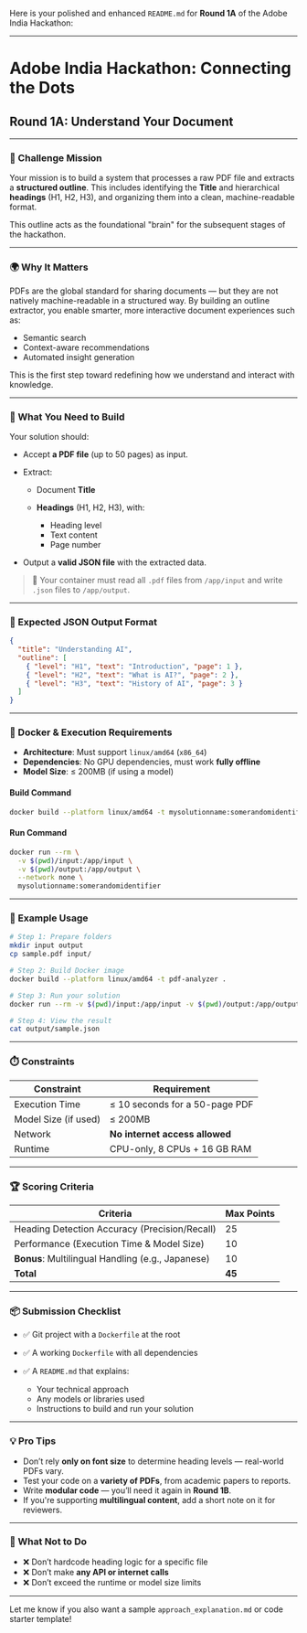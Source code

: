 Here is your polished and enhanced `README.md` for **Round 1A** of the Adobe India Hackathon:

---

# Adobe India Hackathon: Connecting the Dots

## Round 1A: Understand Your Document

---

### 🧠 Challenge Mission

Your mission is to build a system that processes a raw PDF file and extracts a **structured outline**. This includes identifying the **Title** and hierarchical **headings** (H1, H2, H3), and organizing them into a clean, machine-readable format.

This outline acts as the foundational "brain" for the subsequent stages of the hackathon.

---

### 🌍 Why It Matters

PDFs are the global standard for sharing documents — but they are not natively machine-readable in a structured way. By building an outline extractor, you enable smarter, more interactive document experiences such as:

* Semantic search
* Context-aware recommendations
* Automated insight generation

This is the first step toward redefining how we understand and interact with knowledge.

---

### 🔨 What You Need to Build

Your solution should:

* Accept **a PDF file** (up to 50 pages) as input.
* Extract:

  * Document **Title**
  * **Headings** (H1, H2, H3), with:

    * Heading level
    * Text content
    * Page number
* Output a **valid JSON file** with the extracted data.

> 📁 Your container must read all `.pdf` files from `/app/input` and write `.json` files to `/app/output`.

---

### 📄 Expected JSON Output Format

```json
{
  "title": "Understanding AI",
  "outline": [
    { "level": "H1", "text": "Introduction", "page": 1 },
    { "level": "H2", "text": "What is AI?", "page": 2 },
    { "level": "H3", "text": "History of AI", "page": 3 }
  ]
}
```

---

### 🐳 Docker & Execution Requirements

* **Architecture**: Must support `linux/amd64` (`x86_64`)
* **Dependencies**: No GPU dependencies, must work **fully offline**
* **Model Size**: ≤ 200MB (if using a model)

#### Build Command

```bash
docker build --platform linux/amd64 -t mysolutionname:somerandomidentifier .
```

#### Run Command

```bash
docker run --rm \
  -v $(pwd)/input:/app/input \
  -v $(pwd)/output:/app/output \
  --network none \
  mysolutionname:somerandomidentifier
```

---

### 🧪 Example Usage

```bash
# Step 1: Prepare folders
mkdir input output
cp sample.pdf input/

# Step 2: Build Docker image
docker build --platform linux/amd64 -t pdf-analyzer .

# Step 3: Run your solution
docker run --rm -v $(pwd)/input:/app/input -v $(pwd)/output:/app/output --network none pdf-analyzer

# Step 4: View the result
cat output/sample.json
```

---

### ⏱️ Constraints

| Constraint           | Requirement                    |
| -------------------- | ------------------------------ |
| Execution Time       | ≤ 10 seconds for a 50-page PDF |
| Model Size (if used) | ≤ 200MB                        |
| Network              | **No internet access allowed** |
| Runtime              | CPU-only, 8 CPUs + 16 GB RAM   |

---

### 🏆 Scoring Criteria

| Criteria                                          | Max Points |
| ------------------------------------------------- | ---------- |
| Heading Detection Accuracy (Precision/Recall)     | 25         |
| Performance (Execution Time & Model Size)         | 10         |
| **Bonus**: Multilingual Handling (e.g., Japanese) | 10         |
| **Total**                                         | **45**     |

---

### 📦 Submission Checklist

* ✅ Git project with a `Dockerfile` at the root
* ✅ A working `Dockerfile` with all dependencies
* ✅ A `README.md` that explains:

  * Your technical approach
  * Any models or libraries used
  * Instructions to build and run your solution

---

### 💡 Pro Tips

* Don’t rely **only on font size** to determine heading levels — real-world PDFs vary.
* Test your code on a **variety of PDFs**, from academic papers to reports.
* Write **modular code** — you’ll need it again in **Round 1B**.
* If you're supporting **multilingual content**, add a short note on it for reviewers.

---

### 🚫 What Not to Do

* ❌ Don’t hardcode heading logic for a specific file
* ❌ Don’t make **any API or internet calls**
* ❌ Don’t exceed the runtime or model size limits

---

Let me know if you also want a sample `approach_explanation.md` or code starter template!
